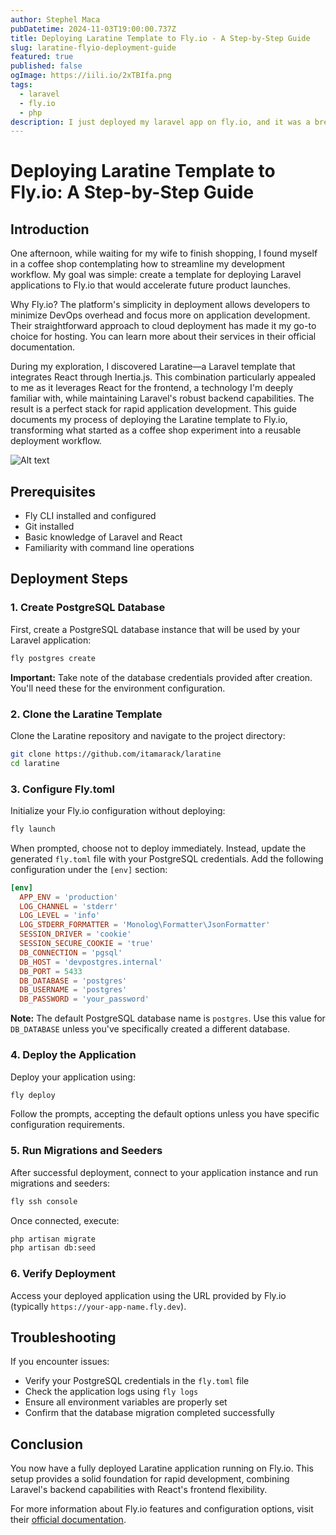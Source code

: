 ```yaml
---
author: Stephel Maca
pubDatetime: 2024-11-03T19:00:00.737Z
title: Deploying Laratine Template to Fly.io - A Step-by-Step Guide
slug: laratine-flyio-deployment-guide
featured: true
published: false
ogImage: https://iili.io/2xTBIfa.png
tags:
  - laravel
  - fly.io
  - php
description: I just deployed my laravel app on fly.io, and it was a breeze! Here's how I did it.
---
```


# Deploying Laratine Template to Fly.io: A Step-by-Step Guide

## Introduction

One afternoon, while waiting for my wife to finish shopping, I found myself in a coffee shop contemplating how to streamline my development workflow. My goal was simple: create a template for deploying Laravel applications to Fly.io that would accelerate future product launches.

Why Fly.io? The platform's simplicity in deployment allows developers to minimize DevOps overhead and focus more on application development. Their straightforward approach to cloud deployment has made it my go-to choice for hosting. You can learn more about their services in their official documentation.

During my exploration, I discovered Laratine—a Laravel template that integrates React through Inertia.js. This combination particularly appealed to me as it leverages React for the frontend, a technology I'm deeply familiar with, while maintaining Laravel's robust backend capabilities. The result is a perfect stack for rapid application development.
This guide documents my process of deploying the Laratine template to Fly.io, transforming what started as a coffee shop experiment into a reusable deployment workflow.

![Alt text](https://iili.io/2xTBIfa.png "dashboard sample")

## Prerequisites

- Fly CLI installed and configured
- Git installed
- Basic knowledge of Laravel and React
- Familiarity with command line operations

## Deployment Steps

### 1. Create PostgreSQL Database

First, create a PostgreSQL database instance that will be used by your Laravel application:

```bash
fly postgres create
```

**Important:** Take note of the database credentials provided after creation. You'll need these for the environment configuration.

### 2. Clone the Laratine Template

Clone the Laratine repository and navigate to the project directory:

```bash
git clone https://github.com/itamarack/laratine
cd laratine
```

### 3. Configure Fly.toml

Initialize your Fly.io configuration without deploying:

```bash
fly launch
```

When prompted, choose not to deploy immediately. Instead, update the generated `fly.toml` file with your PostgreSQL credentials. Add the following configuration under the `[env]` section:

```toml
[env]
  APP_ENV = 'production'
  LOG_CHANNEL = 'stderr'
  LOG_LEVEL = 'info'
  LOG_STDERR_FORMATTER = 'Monolog\Formatter\JsonFormatter'
  SESSION_DRIVER = 'cookie'
  SESSION_SECURE_COOKIE = 'true'
  DB_CONNECTION = 'pgsql'
  DB_HOST = 'devpostgres.internal'
  DB_PORT = 5433
  DB_DATABASE = 'postgres'
  DB_USERNAME = 'postgres'
  DB_PASSWORD = 'your_password'
```

**Note:** The default PostgreSQL database name is `postgres`. Use this value for `DB_DATABASE` unless you've specifically created a different database.

### 4. Deploy the Application

Deploy your application using:

```bash
fly deploy
```

Follow the prompts, accepting the default options unless you have specific configuration requirements.

### 5. Run Migrations and Seeders

After successful deployment, connect to your application instance and run migrations and seeders:

```bash
fly ssh console
```

Once connected, execute:

```bash
php artisan migrate
php artisan db:seed
```

### 6. Verify Deployment

Access your deployed application using the URL provided by Fly.io (typically `https://your-app-name.fly.dev`).

## Troubleshooting

If you encounter issues:
- Verify your PostgreSQL credentials in the `fly.toml` file
- Check the application logs using `fly logs`
- Ensure all environment variables are properly set
- Confirm that the database migration completed successfully

## Conclusion

You now have a fully deployed Laratine application running on Fly.io. This setup provides a solid foundation for rapid development, combining Laravel's backend capabilities with React's frontend flexibility.

For more information about Fly.io features and configuration options, visit their [official documentation](https://fly.io/docs/).